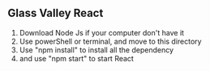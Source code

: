## Glass Valley React

1. Download Node Js if your computer don't have it
2. Use powerShell or terminal, and move to this directory
3. Use "npm install" to install all the dependency
4. and use "npm start" to start React